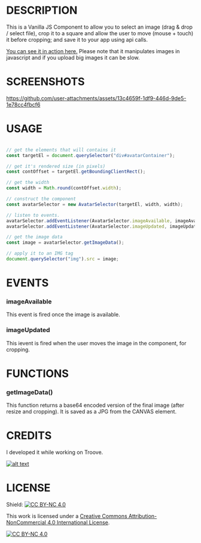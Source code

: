 # DESCRIPTION
This is a Vanilla JS Component to allow you to select an image (drag & drop / select file), crop it to a square and allow the user to move (mouse + touch) it before cropping; and save it to your app using api calls.

[You can see it in action here.](https://plnkr.co/plunk/dsFhprkuTFIz1X1k) Please note that it manipulates images in javascript and if you upload big images it can be slow.

# SCREENSHOTS
https://github.com/user-attachments/assets/13c4659f-1df9-446d-9de5-1e78cc4fbcf6

# USAGE
```javascript

// get the elements that will contains it
const targetEl = document.querySelector("div#avatarContainer");

// get it's rendered size (in pixels)
const contOffset = targetEl.getBoundingClientRect();

// get the width
const width = Math.round(contOffset.width);

// construct the component
const avatarSelector = new AvatarSelector(targetEl, width, width);

// listen to events. 
avatarSelector.addEventListener(AvatarSelector.imageAvailable, imageAvailable);
avatarSelector.addEventListener(AvatarSelector.imageUpdated, imageUpdated);

// get the image data
const image = avatarSelector.getImageData();

// apply it to an IMG tag
document.querySelector("img").src = image;
```

# EVENTS
### imageAvailable
This event is fired once the image is available.

### imageUpdated
This ievent is fired when the user moves the image in the component, for cropping.

# FUNCTIONS
### getImageData()
This function returns a base64 encoded version of the final image (after resize and cropping). It is saved as a JPG from the CANVAS element.

# CREDITS
I developed it while working on Troove.



[![alt text](https://troove.app/favicon-192x192.png "Troove Logo")](https://troove.app)

# LICENSE
Shield: [![CC BY-NC 4.0][cc-by-nc-shield]][cc-by-nc]

This work is licensed under a
[Creative Commons Attribution-NonCommercial 4.0 International License][cc-by-nc].

[![CC BY-NC 4.0][cc-by-nc-image]][cc-by-nc]

[cc-by-nc]: https://creativecommons.org/licenses/by-nc/4.0/
[cc-by-nc-image]: https://licensebuttons.net/l/by-nc/4.0/88x31.png
[cc-by-nc-shield]: https://img.shields.io/badge/License-CC%20BY--NC%204.0-lightgrey.svg
